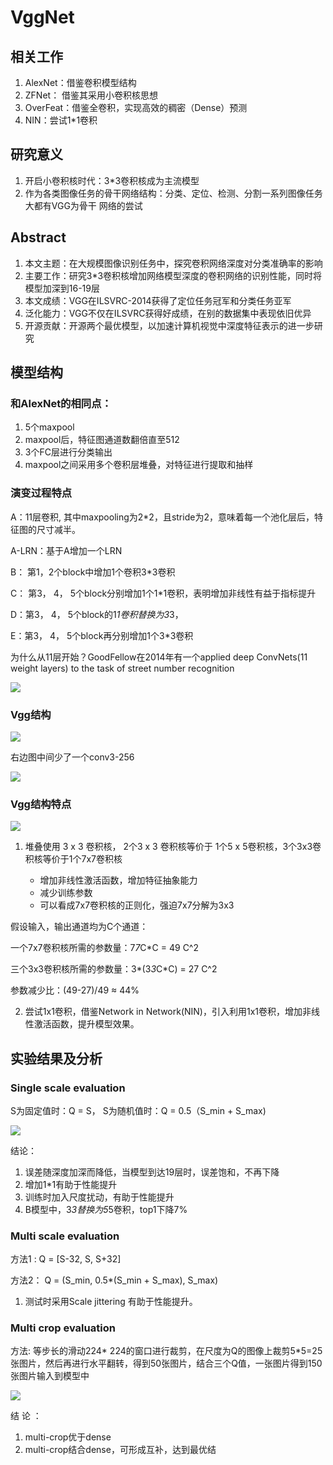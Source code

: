 # VggNet

## 相关工作

1. AlexNet：借鉴卷积模型结构
2. ZFNet： 借鉴其采用小卷积核思想
3. OverFeat：借鉴全卷积，实现高效的稠密（Dense）预测
4. NIN：尝试1*1卷积

## 研究意义

1. 开启小卷积核时代：3*3卷积核成为主流模型
2. 作为各类图像任务的骨干网络结构：分类、定位、检测、分割一系列图像任务大都有VGG为骨干
网络的尝试


## Abstract

1. 本文主题：在大规模图像识别任务中，探究卷积网络深度对分类准确率的影响
2. 主要工作：研究3*3卷积核增加网络模型深度的卷积网络的识别性能，同时将模型加深到16-19层
3. 本文成绩：VGG在ILSVRC-2014获得了定位任务冠军和分类任务亚军
4. 泛化能力：VGG不仅在ILSVRC获得好成绩，在别的数据集中表现依旧优异
5. 开源贡献：开源两个最优模型，以加速计算机视觉中深度特征表示的进一步研究


## 模型结构

### 和AlexNet的相同点：
1. 5个maxpool 
2. maxpool后，特征图通道数翻倍直至512 
3. 3个FC层进行分类输出 
4. maxpool之间采用多个卷积层堆叠，对特征进行提取和抽样

### 演变过程特点
A：11层卷积, 其中maxpooling为2*2，且stride为2，意味着每一个池化层后，特征图的尺寸减半。

A-LRN：基于A增加一个LRN

B： 第1，2个block中增加1个卷积3*3卷积

C： 第3， 4， 5个block分别增加1个1*1卷积，表明增加非线性有益于指标提升

D：第3， 4， 5个block的1*1卷积替换为3*3，

E：第3， 4， 5个block再分别增加1个3*3卷积

为什么从11层开始？GoodFellow在2014年有一个applied deep ConvNets(11 weight layers) to the task of street number recognition

<img src="https://github.com/xiaoxingchen505/SOA_Deep_Learning/blob/main/images/vgg1.png">

### Vgg结构

<img src="https://github.com/xiaoxingchen505/SOA_Deep_Learning/blob/main/images/vgg2.png">

右边图中间少了一个conv3-256

<img src="https://github.com/xiaoxingchen505/SOA_Deep_Learning/blob/main/images/vgg3.png">

### Vgg结构特点

<img src="https://github.com/xiaoxingchen505/SOA_Deep_Learning/blob/main/images/vgg4.png">

1. 堆叠使用 3 x 3 卷积核， 2个3 x 3 卷积核等价于 1个5 x 5卷积核，3个3x3卷积核等价于1个7x7卷积核

    * 增加非线性激活函数，增加特征抽象能力
    * 减少训练参数
    * 可以看成7x7卷积核的正则化，强迫7x7分解为3x3

假设输入，输出通道均为C个通道：

一个7x7卷积核所需的参数量：7*7*C*C = 49 C^2

三个3x3卷积核所需的参数量：3*(3*3*C*C) = 27 C^2

参数减少比：(49-27)/49 ≈ 44%

2. 尝试1x1卷积，借鉴Network in Network(NIN)，引入利用1x1卷积，增加非线性激活函数，提升模型效果。



## 实验结果及分析

### Single scale evaluation

S为固定值时：Q = S， S为随机值时：Q = 0.5（S_min + S_max)

<img src="https://github.com/xiaoxingchen505/SOA_Deep_Learning/blob/main/images/vgg5.png">

结论：
1. 误差随深度加深而降低，当模型到达19层时，误差饱和，不再下降
2. 增加1*1有助于性能提升
3. 训练时加入尺度扰动，有助于性能提升
4. B模型中，3*3替换为5*5卷积，top1下降7%

### Multi scale evaluation

方法1 :
Q = [S-32, S, S+32]

方法2：
Q = (S_min, 0.5*(S_min + S_max), S_max)

1. 测试时采用Scale jittering 有助于性能提升。

### Multi crop evaluation

方法:
等步长的滑动224* 224的窗口进行裁剪，在尺度为Q的图像上裁剪5*5=25张图片，然后再进行水平翻转，得到50张图片，结合三个Q值，一张图片得到150张图片输入到模型中

<img src="https://github.com/xiaoxingchen505/SOA_Deep_Learning/blob/main/images/vgg6.png">

结 论 ：
1. multi-crop优于dense
2. multi-crop结合dense，可形成互补，达到最优结